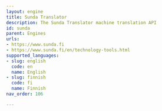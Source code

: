 ```yaml
---
layout: engine
title: Sunda Translator
description: The Sunda Translator machine translation API
id: sunda
parent: Engines
urls:
- https://www.sunda.fi
- https://www.sunda.fi/en/technology-tools.html
supported_languages:
- slug: english
  code: en
  name: English
- slug: finnish
  code: fi
  name: Finnish
nav_order: 106

---
```



